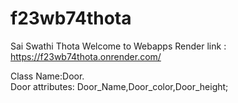 # f23wb74thota
Sai Swathi Thota
Welcome to Webapps 
Render link : https://f23wb74thota.onrender.com/

Class Name:Door.<br>
Door attributes: Door_Name,Door_color,Door_height;

